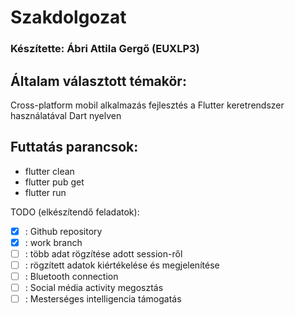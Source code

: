 # Szakdolgozat
### Készítette: Ábri Attila Gergő (EUXLP3)

## Általam választott témakör:
Cross-platform mobil alkalmazás fejlesztés a Flutter keretrendszer használatával Dart nyelven

## Futtatás parancsok:
- flutter clean
- flutter pub get
- flutter run

TODO (elkészítendő feladatok):
- [X] : Github repository
- [X] : work branch
- [ ] : több adat rögzítése adott session-ről
- [ ] : rögzített adatok kiértékelése és megjelenítése
- [ ] : Bluetooth connection
- [ ] : Social média activity megosztás
- [ ] : Mesterséges intelligencia támogatás

